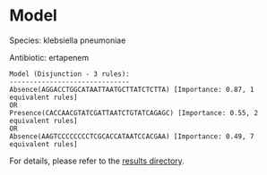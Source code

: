 
# Model

Species: klebsiella pneumoniae

Antibiotic: ertapenem

```
Model (Disjunction - 3 rules):
------------------------------
Absence(AGGACCTGGCATAATTAATGCTTATCTCTTA) [Importance: 0.87, 1 equivalent rules]
OR
Presence(CACCAACGTATCGATTAATCTGTATCAGAGC) [Importance: 0.55, 2 equivalent rules]
OR
Absence(AAGTCCCCCCCCTCGCACCATAATCCACGAA) [Importance: 0.49, 7 equivalent rules]

```

For details, please refer to the [results directory](../../../../../results/scm_b/klebsiella+pneumoniae/ertapenem/repeat_1/).

